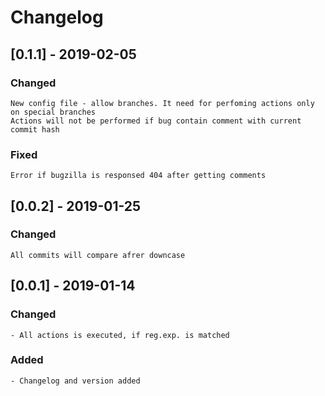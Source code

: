 # Changelog
## [0.1.1] - 2019-02-05
### Changed
    New config file - allow branches. It need for perfoming actions only on special branches
    Actions will not be performed if bug contain comment with current commit hash
### Fixed
    Error if bugzilla is responsed 404 after getting comments
## [0.0.2] - 2019-01-25
### Changed
    All commits will compare afrer downcase
## [0.0.1] - 2019-01-14
### Changed
    - All actions is executed, if reg.exp. is matched
### Added
    - Changelog and version added